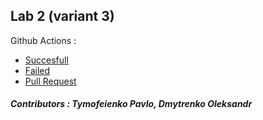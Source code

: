 ## Lab 2 (variant 3) 
Github Actions : 
- [Succesfull](https://github.com/inovarka/lab2/actions?query=is%3Asuccess)
- [Failed](https://github.com/inovarka/lab2/actions?query=is%3Afailure)
- [Pull Request](https://github.com/inovarka/lab2/actions/runs/442399444)

##### Contributors : Tymofeienko Pavlo, Dmytrenko Oleksandr
